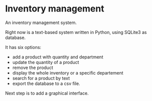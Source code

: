 # Inventory management

An inventory management system.

Right now is a text-based system written in Python, using SQLite3 as database.

It has six options: 
- add a product with quantity and department 
- update the quantity of a product
- remove the product
- display the whole inventory or a specific departement
- search for a product by text
- export the database to a csv file.

Next step is to add a graphical interface.
